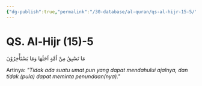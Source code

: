 ```yaml
---
{"dg-publish":true,"permalink":"/30-database/al-quran/qs-al-hijr-15-5/"}
---
```



# QS. Al-Hijr (15)-5
مَا تَسْبِقُ مِنْ اُمَّةٍ اَجَلَهَا وَمَا يَسْتَأْخِرُوْنَ 

Artinya: *"Tidak ada suatu umat pun yang dapat mendahului ajalnya, dan tidak (pula) dapat meminta penundaan(nya)."*
